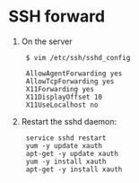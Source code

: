 SSH forward
===========

1. On the server

        $ vim /etc/ssh/sshd_config

        AllowAgentForwarding yes
        AllowTcpForwarding yes
        X11Forwarding yes
        X11DisplayOffset 10
        X11UseLocalhost no
        
2. Restart the sshd daemon:

        service sshd restart
        yum -y update xauth
        apt-get -y update xauth
        yum -y install xauth
        apt-get -y install xauth

